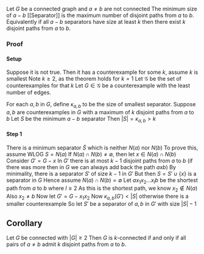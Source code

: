 Let $G$ be a connected graph and $a\ne b$ are not connected
The minimum size of $a-b$ [[Separator]] is the maximum number 
of disjoint paths from $a$ to $b$.
Equivalently if all $a-b$ separators have size at least $k$ 
then there exist $k$ disjoint paths from $a$ to $b$.
### Proof
#### Setup
Suppose it is not true.
Then it has a counterexample for some $k$, assume $k$ is smallest
Note $k\geq 2$, as the theorem holds for $k=1$
Let $\mathcal{G}$ be the set of counterexamples for that $k$
Let $G\in \mathcal{G}$ be a counterexample with the least number of edges.

For each $a,b$ in $G$, define $\kappa_{a,b}$ to be the size of smallest separator.
Suppose $a,b$ are counterexamples in $G$ 
with a maximum of $k$ disjoint paths from $a$ to $b$
Let $S$ be the minimum $a-b$ separator
Then $\lvert S \rvert=\kappa_{a,b}>k$ 
#### Step 1
There is a minimum separator $\tilde{S}$ which is neither $N(a)$ nor $N(b)$
To prove this, assume WLOG $S=N(a)$
If $N(a)\cap N(b)\neq \emptyset$, then let $x\in N(a)\cap N(b)$
Consider $G'=G-x$
In $G'$ there is at most $k-1$ disjoint paths from $a$ to $b$
(if there was more then in $G$ we can always add back the path $axb$)
By minimality, there is a separator $S'$ of size $k-1$ in $G'$
But then $S=S'\cup \{ x \}$ is a separator in $G$
Hence assume $N(a)\cap N(b)=\emptyset$
Let $ax_{1}x_{2}\dots x_{l}b$ be the shortest path from $a$ to $b$
where $l\geq 2$
As this is the shortest path, we know $x_{2}\not\in N(a)$
Also $x_{2}\ne b$
Now let $G'=G-x_{1}x_{2}$
Now $\kappa_{a,b}(G')<\lvert S \rvert$ otherwise there is a smaller counterexample
So let $S'$ be a separator of $a,b$ in $G'$ with size $\lvert S \rvert-1$




## Corollary
Let $G$ be connected with $\lvert G \rvert\geq 2$
Then $G$ is $k$-connected if and only if all pairs of $a\ne b$
admit $k$ disjoint paths from $a$ to $b$.
